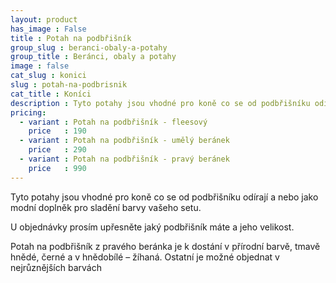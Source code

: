 ```yaml
---
layout: product
has_image : False
title : Potah na podbřišník
group_slug : beranci-obaly-a-potahy
group_title : Beránci, obaly a potahy
image : false
cat_slug : konici
slug : potah-na-podbrisnik
cat_title : Koníci
description : Tyto potahy jsou vhodné pro koně co se od podbřišníku odírají a nebo jako modní doplněk pro sladění barvy vašeho setu.
pricing:
  - variant : Potah na podbřišník - fleesový
    price   : 190
  - variant : Potah na podbřišník - umělý beránek
    price   : 290
  - variant : Potah na podbřišník - pravý beránek
    price   : 990
---
```


Tyto potahy jsou vhodné pro koně co se od podbřišníku odírají a nebo jako modní doplněk pro sladění barvy vašeho setu.

U objednávky prosím upřesněte jaký podbřišník máte a jeho velikost.

Potah na podbřišník z pravého beránka je k dostání v přírodní barvě, tmavě hnědé, černé a v hnědobílé – žíhaná.
Ostatní je možné objednat v nejrůznějších barvách

